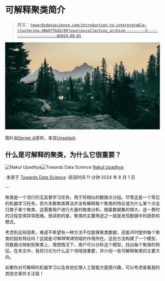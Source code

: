 # 可解释聚类简介

> 原文：[`towardsdatascience.com/introduction-to-interpretable-clustering-d0e07fbd2c99?source=collection_archive---------3-----------------------#2024-08-01`](https://towardsdatascience.com/introduction-to-interpretable-clustering-d0e07fbd2c99?source=collection_archive---------3-----------------------#2024-08-01)

![](img/f00f83f4fd90e7f7f5816b140764a195.png)

图片由[Sergei A](https://unsplash.com/@sakulich?utm_source=medium&utm_medium=referral)提供，来自[Unsplash](https://unsplash.com/?utm_source=medium&utm_medium=referral)

## 什么是可解释的聚类，为什么它很重要？

[](https://medium.com/@upadhyan?source=post_page---byline--d0e07fbd2c99--------------------------------)![Nakul Upadhya](https://medium.com/@upadhyan?source=post_page---byline--d0e07fbd2c99--------------------------------)[](https://towardsdatascience.com/?source=post_page---byline--d0e07fbd2c99--------------------------------)![Towards Data Science](https://towardsdatascience.com/?source=post_page---byline--d0e07fbd2c99--------------------------------) [Nakul Upadhya](https://medium.com/@upadhyan?source=post_page---byline--d0e07fbd2c99--------------------------------)

·发表于 [Towards Data Science](https://towardsdatascience.com/?source=post_page---byline--d0e07fbd2c99--------------------------------) ·阅读时间 11 分钟·2024 年 8 月 1 日

--

聚类是一个流行的无监督学习任务，用于将相似的数据点分组。尽管这是一个常见的机器学习任务，但大多数聚类算法并没有解释每个聚类的特征或为什么某个点会归类于某个聚类，这需要用户进行大量的聚类分析。随着数据集的增大，这一费时的过程变得异常困难。很讽刺的是，聚类的主要用途之一就是发现数据中的趋势和模式。

考虑到这些因素，难道不希望有一种方法不仅能够聚类数据，还能*同时*提供每个聚类的固有特征吗？这就是*可解释聚类*领域的作用所在。这些方法构建了一个模型，将数据点映射到聚类上，理想情况下，用户可以分析这个模型，找出每个聚类的特征。在本文中，我将讨论为什么这个领域很重要，并介绍一些可解释聚类的主要方向。

如果你对可解释的机器学习以及其他伦理人工智能方面感兴趣，可以考虑查看我的其他文章并关注我！
